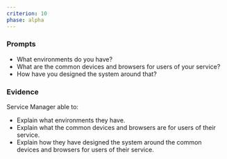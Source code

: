 ```yaml
---
criterion: 10
phase: alpha
---
```


### Prompts

* What environments do you have?
* What are the common devices and browsers for users of your service?
* How have you designed the system around that?

### Evidence

Service Manager able to:

* Explain what environments they have.
* Explain what the common devices and browsers are for users of their service.
* Explain how they have designed the system around the common devices and browsers for users of their service.
